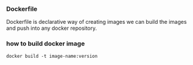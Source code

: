 ### Dockerfile 
Dockerfile is declarative way of creating images
we can build the images and push into any docker repository.

###  how to build docker image
``````
docker build -t image-name:version
``````
